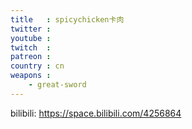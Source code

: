 ```yaml
---
title   : spicychicken卡肉
twitter : 
youtube : 
twitch  : 
patreon : 
country : cn
weapons :
    - great-sword
---
```

bilibili: https://space.bilibili.com/4256864

